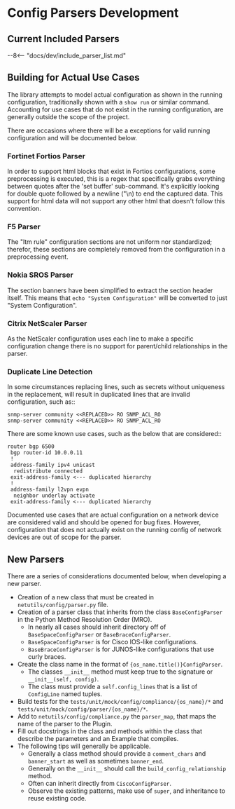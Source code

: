 # Config Parsers Development

## Current Included Parsers

--8<-- "docs/dev/include_parser_list.md"

## Building for Actual Use Cases

The library attempts to model actual configuration as shown in the running configuration, traditionally shown with a `show run` or similar command. Accounting for use cases that do not exist in the running configuration, are generally outside the scope of the project.

There are occasions where there will be a exceptions for valid running configuration and will be documented below.

### Fortinet Fortios Parser

In order to support html blocks that exist in Fortios configurations, some preprocessing is executed, this is a regex that specifically grabs everything between quotes after the 'set buffer' sub-command. It's explicitly looking for double quote followed by a newline ("\n) to end the captured data.  This support for html data will not support any other html that doesn't follow this convention.

### F5 Parser

The "ltm rule" configuration sections are not uniform nor standardized; therefor, these sections are completely removed from the configuration in a preprocessing event.

### Nokia SROS Parser

The section banners have been simplified to extract the section header itself. This means that `echo "System Configuration"` will be converted to just "System Configuration".

### Citrix NetScaler Parser

As the NetScaler configuration uses each line to make a specific configuration change there is no support for parent/child relationships in the parser.

### Duplicate Line Detection

In some circumstances replacing lines, such as secrets without uniqueness in the replacement, will result in duplicated lines that are invalid configuration, such as::

```text
snmp-server community <<REPLACED>> RO SNMP_ACL_RO
snmp-server community <<REPLACED>> RO SNMP_ACL_RO
```

There are some known use cases, such as the below that are considered::

```text
router bgp 6500
 bgp router-id 10.0.0.11
 !
 address-family ipv4 unicast
  redistribute connected
 exit-address-family <--- duplicated hierarchy
 !
 address-family l2vpn evpn
  neighbor underlay activate
 exit-address-family <--- duplicated hierarchy
```

Documented use cases that are actual configuration on a network device are considered valid and should be opened for bug fixes. However, configuration that does not actually exist on the running config of network devices are out of scope for the parser.

## New Parsers


There are a series of considerations documented below, when developing a new parser.

- Creation of a new class that must be created in `netutils/config/parser.py` file.
- Creation of a parser class that inherits from the class `BaseConfigParser` in the Python Method Resolution Order (MRO).
    - In nearly all cases should inherit directory off of `BaseSpaceConfigParser` or `BaseBraceConfigParser`.
    - `BaseSpaceConfigParser` is for Cisco IOS-like configurations.
    - `BaseBraceConfigParser` is for JUNOS-like configurations that use curly braces.
- Create the class name in the format of `{os_name.title()}ConfigParser`.
    - The classes `__init__` method must keep true to the signature or `__init__(self, config)`.
    - The class must provide a `self.config_lines` that is a list of `ConfigLine` named tuples.
- Build tests for the `tests/unit/mock/config/compliance/{os_name}/*` and `tests/unit/mock/config/parser/{os_name}/*`.
- Add to `netutils/config/compliance.py` the `parser_map`, that maps the name of the parser to the Plugin.
- Fill out docstrings in the class and methods within the class that describe the parameters and an Example that compiles.
- The following tips will generally be applicable.
    - Generally a class method should provide a `comment_chars` and `banner_start` as well as sometimes `banner_end`.
    - Generally on the `__init__` should call the `build_config_relationship` method.
    - Often can inherit directly from `CiscoConfigParser`.
    - Observe the existing patterns, make use of `super`, and inheritance to reuse existing code.
